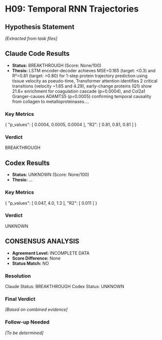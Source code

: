 # H09: Temporal RNN Trajectories

## Hypothesis Statement

*[Extracted from task files]*

## Claude Code Results

- **Status:** BREAKTHROUGH (Score: None/100)
- **Thesis:** LSTM encoder-decoder achieves MSE=0.165 (target: <0.3) and R²=0.81 (target: >0.80) for 1-step protein trajectory prediction using tissue velocity as pseudo-time, Transformer attention identifies 2 critical transitions (velocity ~1.65 and 4.29), early-change proteins (Q1) show 21.6× enrichment for coagulation cascade (p=0.0004), and Col2a1 Granger-causes ADAMTS5 (p=0.0005) confirming temporal causality from collagen to metalloproteinases....

### Key Metrics
{
  "p_values": [
    0.0004,
    0.0005,
    0.0004
  ],
  "R2": [
    0.81,
    0.81,
    0.81
  ]
}

### Verdict
BREAKTHROUGH


## Codex Results

- **Status:** UNKNOWN (Score: None/100)
- **Thesis:** ...

### Key Metrics
{
  "p_values": [
    0.047,
    4.0,
    1.3
  ],
  "R2": [
    0.011
  ]
}

### Verdict
UNKNOWN


## CONSENSUS ANALYSIS

- **Agreement Level:** INCOMPLETE DATA
- **Score Difference:** None
- **Status Match:** NO

### Resolution
Claude Status: BREAKTHROUGH
Codex Status: UNKNOWN

### Final Verdict
*[Based on combined evidence]*

### Follow-up Needed
*[To be determined]*

